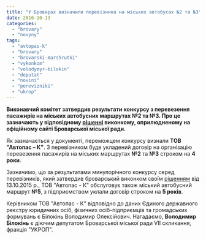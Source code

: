 ```yaml
---
title: "У Броварах визначили перевізника на міських автобусах №2 та №3"
date: 2016-10-13
categories: 
  - "brovary"
  - "novyny"
tags: 
  - "avtopas-k"
  - "brovary"
  - "brovarski-marshrutki"
  - "vykonkom"
  - "volodymyr-bilokin"
  - "deputat"
  - "novini"
  - "perevizniki"
  - "ukrop"
---
```


**Виконавчий комітет затвердив результати конкурсу з перевезення пасажирів на міських автобусних маршрутах №2 та №3. Про це зазначають у відповідному [рішенні](http://brovary-rada.gov.ua/documents/24591.html) виконкому, оприлюдненому на офіційному сайті Броварської міської ради.**

Як зазначається у документі, переможцем конкурсу визнали **ТОВ "Автопас – К"**. З перевізником буде укладений договір на організацію перевезення пасажирів на міських маршрутах **№2** та **№3** строком на **4 роки**.

Зазначимо, що за результатами минулорічного конкурсу серед перевізників, який затвердив броварський виконком своїм [рішенням](http://docs.brovary.org/p30209/13.10.2015/616) від 13.10.2015 р., ТОВ "Автопас - К" обслуговує також міський автобусний маршрут **№5**, з підприємством уклали договір строком на **5 років**.

Керівником ТОВ "Автопас - К" відповідно до даних Єдиного державного реєстру юридичних осіб, фізичних осіб-підприємців та громадських формувань є Білокінь Володимир Олексійович. Нагадаємо, **Володимир Білокінь** є діючим депутатом Броварської міської ради VII скликання, фракція "УКРОП".
